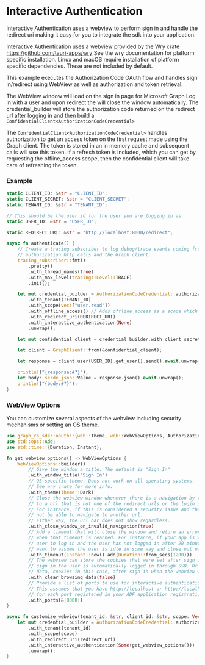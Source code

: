 # Interactive Authentication

Interactive Authentication uses a webview to perform sign in and handle the redirect
uri making it easy for you to integrate the sdk into your application.

Interactive Authentication uses a webview provided by the Wry crate https://github.com/tauri-apps/wry
See the wry documentation for platform specific installation. Linux and macOS require
installation of platform specific dependencies. These are not included by default.

This example executes the Authorization Code OAuth flow and handles
sign in/redirect using WebView as well as authorization and token retrieval.

The WebView window will load on the sign in page for Microsoft Graph
Log in with a user and upon redirect the will close the window automatically.
The credential_builder will store the authorization code returned on the
redirect url after logging in and then build a `ConfidentialClient<AuthorizationCodeCredential>`

The `ConfidentialClient<AuthorizationCodeCredential>` handles authorization to get an access token
on the first request made using the Graph client. The token is stored in an in memory cache
and subsequent calls will use this token. If a refresh token is included, which you can get
by requesting the offline_access scope, then the confidential client will take care of refreshing
the token.

### Example

```rust
static CLIENT_ID: &str = "CLIENT_ID";
static CLIENT_SECRET: &str = "CLIENT_SECRET";
static TENANT_ID: &str = "TENANT_ID";

// This should be the user id for the user you are logging in as.
static USER_ID: &str = "USER_ID";

static REDIRECT_URI: &str = "http://localhost:8000/redirect";

async fn authenticate() {
    // Create a tracing subscriber to log debug/trace events coming from
    // authorization http calls and the Graph client.
    tracing_subscriber::fmt()
        .pretty()
        .with_thread_names(true)
        .with_max_level(tracing::Level::TRACE)
        .init();

    let mut credential_builder = AuthorizationCodeCredential::authorization_url_builder(CLIENT_ID)
        .with_tenant(TENANT_ID)
        .with_scope(vec!["user.read"])
        .with_offline_access() // Adds offline_access as a scope which is needed to get a refresh token.
        .with_redirect_uri(REDIRECT_URI)
        .with_interactive_authentication(None)
        .unwrap();

    let mut confidential_client = credential_builder.with_client_secret(CLIENT_SECRET).build();

    let client = GraphClient::from(&confidential_client);

    let response = client.user(USER_ID).get_user().send().await.unwrap();

    println!("{response:#?}");
    let body: serde_json::Value = response.json().await.unwrap();
    println!("{body:#?}");
}

```


### WebView Options

You can customize several aspects of the webview including security mechanisms
or setting an OS theme.

```rust
use graph_rs_sdk::oauth::{web::Theme, web::WebViewOptions, AuthorizationCodeCredential};
use std::ops::Add;
use std::time::{Duration, Instant};

fn get_webview_options() -> WebViewOptions {
    WebViewOptions::builder()
        // Give the window a title. The default is "Sign In"
        .with_window_title("Sign In")
        // OS specific theme. Does not work on all operating systems.
        // See wry crate for more info.
        .with_theme(Theme::Dark)
        // Close the webview window whenever there is a navigation by the webview or user
        // to a url that is not one of the redirect urls or the login url. 
        // For instance, if this is considered a security issue and the user should
        // not be able to navigate to another url. 
        // Either way, the url bar does not show regardless.
        .with_close_window_on_invalid_navigation(true)
        // Add a timeout that will close the window and return an error
        // when that timeout is reached. For instance, if your app is waiting on the
        // user to log in and the user has not logged in after 20 minutes you may
        // want to assume the user is idle in some way and close out of the webview window.
        .with_timeout(Instant::now().add(Duration::from_secs(1200)))
        // The webview can store the cookies that were set after sign in so that on the next
        // sign in the user is automatically logged in through SSO. Or you can clear the browsing
        // data, cookies in this case, after sign in when the webview window closes.
        .with_clear_browsing_data(false)
        // Provide a list of ports to use for interactive authentication.
        // This assumes that you have http://localhost or http://localhost:port
        // for each port registered in your ADF application registration.
        .with_ports(&[8000])
}

async fn customize_webview(tenant_id: &str, client_id: &str, scope: Vec<&str>, redirect_uri: &str) {
    let mut credential_builder = AuthorizationCodeCredential::authorization_url_builder(client_id)
        .with_tenant(tenant_id)
        .with_scope(scope)
        .with_redirect_uri(redirect_uri)
        .with_interactive_authentication(Some(get_webview_options()))
        .unwrap();
}
```

